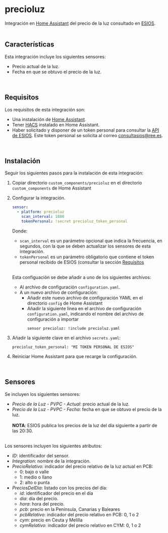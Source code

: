 # precioluz
Integración en [Home Assistant](https://www.home-assistant.io/) del precio de la luz consultado en [ESIOS](https://www.esios.ree.es/).
<br><br>

## Características
Esta integración incluye los siguientes sensores:
- Precio actual de la luz.
- Fecha en que se obtuvo el precio de la luz.
<br>

## Requisitos
Los requisitos de esta integración son:
- Una instalación de [Home Assistant](https://www.home-assistant.io/).
- Tener [HACS](https://hacs.xyz/) instalado en Home Assistant.
- Haber solicitado y disponer de un token personal para consultar la [API de ESIOS](https://api.esios.ree.es/). Este token personal se solicita al correo [consultasios@ree.es](mailto:consultasios@ree.es).
<br>

## Instalación
Seguir los siguientes pasos para la instalación de esta integración:
1. Copiar directorio `custom_components/precioluz` en el directorio `custom_components` de Home Assistant

2. Configurar la integración. 
   ```yaml
   sensor:
     - platform: precioluz
       scan_interval: 1800
       tokenPersonal: !secret precioluz_token_personal
   ```
   Donde:
   - `scan_interval` es un parámetro opcional que indica la frecuencia, en segundos, con la que se deben actualizar los sensores de esta integración.
   - `tokenPersonal` es un parámetro obligatorio que contiene el token personal recibido de ESIOS (consultar la sección [Requisitos](README.md#requisitos)
   
   <br>Esta configuación se debe añadir a uno de los siguientes archivos:
   - Al archivo de configuración `configuration.yaml`.
   - A un nuevo archivo de configuración:
     * Añadir este nuevo archivo de configuración YAML en el directorio `config` de Home Assistant
     * Añadir la siguiente línea en el archivo de configuración `configuration.yaml`, indicando el nombre del archivo de configuración a importar
       ```
       sensor precioluz: !include precioluz.yaml
       ```

3. Añadir la siguiente clave en el archivo `secrets.yaml`:
   ```
   precioluz_token_personal: "MI TOKEN PERSONAL DE ESIOS"
   ```

4. Reiniciar Home Assistant para que recarge la configuración.
<br>

## Sensores

Se incluyen los siguientes sensores:
- *Precio de la Luz - PVPC - Actual*: precio actual de la luz.
- *Precio de la Luz - PVPC - Fecha*: fecha en que se obtuvo el precio de la luz.
  <br><br>**NOTA**: ESIOS publica los precios de la luz del día siguiente a partir de las 20:30.

<br>Los sensores incluyen los siguientes atributos:
- *ID*: identificador del sensor.
- *Integration*: nombre de la integración.
- *PrecioRelativo*: indicador del precio relativo de la luz actual en PCB:
  * 0: bajo o valle
  * 1: medio o llano
  * 2: alto o punta
- *PreciosDelDia*: listado con los precios del día:
  * *id*: identificador del precio en el día
  * *dia*: día del precio.
  * *hora*: hora del precio.
  * *pcb*: precio en la Península, Canarias y Baleares
  * *pcbRelativo*: indicador del precio relativo en PCB: 0, 1 o 2
  * *cym*: precio en Ceuta y Melilla
  * *cymRelativo*: indicador del precio relativo en CYM: 0, 1 o 2
